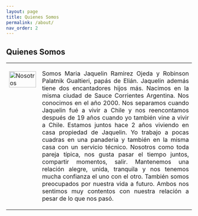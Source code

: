 ```yaml
---
layout: page
title: Quienes Somos
permalink: /about/
nav_order: 2
---
```


<td><h2>Quienes Somos</h2>

<table style="notable">
<td style="vertical-align:top">
<br>
 <img src="/elianbebe/assets/images/20200606_194653.jpg" alt="Nosotros" width="100%"/>
</td>
<td style="vertical-align:top">
<p style="text-align:justify;vertical-align:top">
Somos Maria Jaquelin Ramirez Ojeda y Robinson Palatnik Gualtieri, papás de Elián. Jaquelin además tiene dos encantadores hijos más. Nacimos en la misma ciudad de Sauce Corrientes Argentina. Nos conocimos en el año 2000. Nos separamos cuando Jaquelin fué a vivir a Chile y nos reencontamos después de 19 años cuando yo también vine a vivir a Chile. Estamos juntos hace 2 años viviendo en casa propiedad de Jaquelin. Yo trabajo a pocas cuadras en una panaderia y también en la misma casa con un servicio técnico. Nosotros como toda pareja típica, nos gusta pasar el tiempo juntos, compartir momentos, salir. Mantenemos una relación alegre, unida, tranquila y nos tenemos mucha confianza el uno con el otro. También somos preocupados por nuestra vida a futuro. Ambos nos sentimos muy contentos con nuestra relación a pesar de lo que nos pasó.
</p>
</td>
</table>



